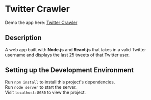 # Twitter Crawler

Demo the app here: [Twitter Crawler](https://young-river-92178.herokuapp.com/ "Twitter Crawler")

## Description
A web app built with **Node.js** and **React.js** that takes in a valid Twitter username and displays the last 25 tweets of that Twitter user.

## Setting up the Development Environment

Run `npm install` to install this project's dependencies. <br>
Run `node server` to start the server. <br>
Visit `localhost:8080` to view the project.